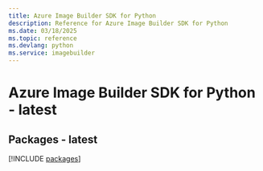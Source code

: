 ```yaml
---
title: Azure Image Builder SDK for Python
description: Reference for Azure Image Builder SDK for Python
ms.date: 03/18/2025
ms.topic: reference
ms.devlang: python
ms.service: imagebuilder
---
```

# Azure Image Builder SDK for Python - latest
## Packages - latest
[!INCLUDE [packages](image-builder-index.md)]